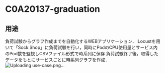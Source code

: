 # C0A20137-graduation
## 用途
負荷試験からグラフ作成までを自動化するWEBアプリケーション．
Locustを用いて「Sock Shop」に負荷試験を行い，同時にPodのCPU使用量とサービス内のPod数を監視しCSVファイル形式で時系列に保存
負荷試験終了後，取得したデータをもとにサービスごとに時系列グラフを作成．
![Uploading use-case.png…]()
